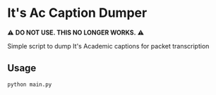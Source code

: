 # It's Ac Caption Dumper

⚠️ **DO NOT USE. THIS NO LONGER WORKS.** ⚠️

Simple script to dump It's Academic captions for packet transcription

## Usage
    python main.py
